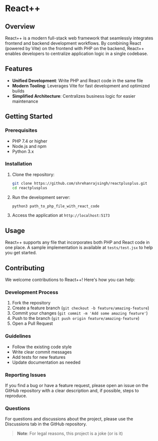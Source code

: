 # React++

## Overview
React++ is a modern full-stack web framework that seamlessly integrates frontend and backend development workflows. By combining React (powered by Vite) on the frontend with PHP on the backend, React++ enables developers to centralize application logic in a single codebase.

## Features
- **Unified Development**: Write PHP and React code in the same file
- **Modern Tooling**: Leverages Vite for fast development and optimized builds
- **Simplified Architecture**: Centralizes business logic for easier maintenance

## Getting Started

### Prerequisites
- PHP 7.4 or higher
- Node.js and npm
- Python 3.x

### Installation
1. Clone the repository:
    ```bash
    git clone https://github.com/shrehanrajsingh/reactplusplus.git
    cd reactplusplus
    ```

2. Run the development server:
    ```bash
    python3 path_to_php_file_with_react_code
    ```

3. Access the application at `http://localhost:5173`

## Usage
React++ supports any file that incorporates both PHP and React code in one place. A sample implementation is available at `tests/test.jsx` to help you get started.

## Contributing

We welcome contributions to React++! Here's how you can help:

### Development Process
1. Fork the repository
2. Create a feature branch (`git checkout -b feature/amazing-feature`)
3. Commit your changes (`git commit -m 'Add some amazing feature'`)
4. Push to the branch (`git push origin feature/amazing-feature`)
5. Open a Pull Request

### Guidelines
- Follow the existing code style
- Write clear commit messages
- Add tests for new features
- Update documentation as needed

### Reporting Issues
If you find a bug or have a feature request, please open an issue on the GitHub repository with a clear description and, if possible, steps to reproduce.

### Questions
For questions and discussions about the project, please use the Discussions tab in the GitHub repository.

> **Note**: For legal reasons, this project is a joke (or is it)